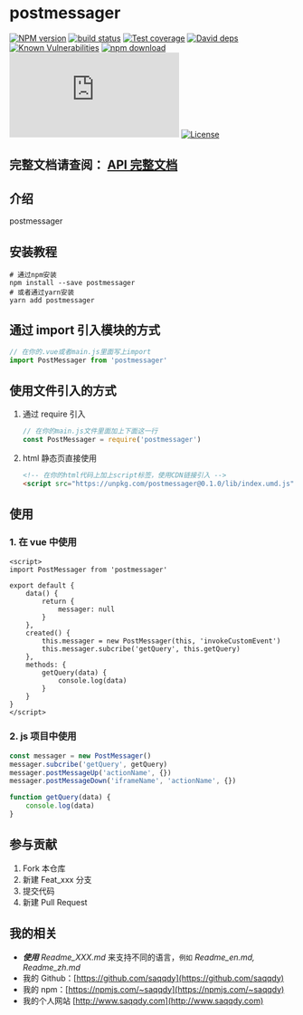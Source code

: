 # postmessager

[![NPM version][npm-image]][npm-url]
[![build status][travis-image]][travis-url]
[![Test coverage][codecov-image]][codecov-url]
[![David deps][david-image]][david-url]
[![Known Vulnerabilities][snyk-image]][snyk-url]
[![npm download][download-image]][download-url]
[![gzip][gzip-image]][gzip-url]
[![License][license-image]][license-url]

[npm-image]: https://img.shields.io/npm/v/postmessager.svg?style=flat-square
[npm-url]: https://npmjs.org/package/postmessager
[travis-image]: https://travis-ci.com/saqqdy/postmessager.svg?branch=master
[travis-url]: https://travis-ci.com/saqqdy/postmessager
[codecov-image]: https://img.shields.io/codecov/c/github/saqqdy/postmessager.svg?style=flat-square
[codecov-url]: https://codecov.io/github/saqqdy/postmessager?branch=master
[david-image]: https://img.shields.io/david/saqqdy/postmessager.svg?style=flat-square
[david-url]: https://david-dm.org/saqqdy/postmessager
[snyk-image]: https://snyk.io/test/npm/postmessager/badge.svg?style=flat-square
[snyk-url]: https://snyk.io/test/npm/postmessager
[download-image]: https://img.shields.io/npm/dm/postmessager.svg?style=flat-square
[download-url]: https://npmjs.org/package/postmessager
[gzip-image]: http://img.badgesize.io/https://unpkg.com/postmessager/lib/index.js?compression=gzip&label=gzip%20size:%20JS
[gzip-url]: http://img.badgesize.io/https://unpkg.com/postmessager/lib/index.js?compression=gzip&label=gzip%20size:%20JS
[license-image]: https://img.shields.io/badge/License-MIT-yellow.svg
[license-url]: LICENSE

## **完整文档请查阅： [API 完整文档](./docs/classes/default.md)**

## 介绍

postmessager

## 安装教程

```shell
# 通过npm安装
npm install --save postmessager
# 或者通过yarn安装
yarn add postmessager
```

## 通过 import 引入模块的方式

```js
// 在你的.vue或者main.js里面写上import
import PostMessager from 'postmessager'
```

## 使用文件引入的方式

1. 通过 require 引入

    ```js
    // 在你的main.js文件里面加上下面这一行
    const PostMessager = require('postmessager')
    ```

2. html 静态页直接使用

    ```html
    <!-- 在你的html代码上加上script标签，使用CDN链接引入 -->
    <script src="https://unpkg.com/postmessager@0.1.0/lib/index.umd.js"></script>
    ```

## 使用

### 1. 在 vue 中使用

```vue
<script>
import PostMessager from 'postmessager'

export default {
    data() {
        return {
            messager: null
        }
    },
    created() {
        this.messager = new PostMessager(this, 'invokeCustomEvent')
        this.messager.subcribe('getQuery', this.getQuery)
    },
    methods: {
        getQuery(data) {
            console.log(data)
        }
    }
}
</script>
```

### 2. js 项目中使用

```js
const messager = new PostMessager()
messager.subcribe('getQuery', getQuery)
messager.postMessageUp('actionName', {})
messager.postMessageDown('iframeName', 'actionName', {})

function getQuery(data) {
    console.log(data)
}
```

## 参与贡献

1. Fork 本仓库
2. 新建 Feat_xxx 分支
3. 提交代码
4. 新建 Pull Request

## 我的相关

-   **_使用_** _Readme_XXX.md_ 来支持不同的语言，`例如` _Readme_en.md, Readme_zh.md_
-   我的 Github：[https://github.com/saqqdy](https://github.com/saqqdy)
-   我的 npm：[https://npmjs.com/~saqqdy](https://npmjs.com/~saqqdy)
-   我的个人网站 [http://www.saqqdy.com](http://www.saqqdy.com)
